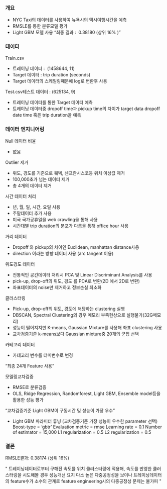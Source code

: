### 개요
- NYC Taxi의 데이터를 사용하여 뉴욕시의 택시여행시간을 예측
- RMSLE를 통한 분류모델 평가
- Light GBM 모델 사용
“최종 결과 : ​ 0.38180​ (상위 16% )”

### 데이터

Train.csv
- 트레이닝 데이터 : ​ (1458644, 11)
- Target 데이터 : trip duration (seconds)
- Target 데이터의 스케일링때문에 log로 변환후 사용

Test.csv테스트 데이터 : (625134, 9)
- 트레이닝 데이터를 통한 Target 데이터 예측
- 트레이닝 데이터중 dropoff time과 pickup time의 차이가 target data dropoff date time 혹은 trip duration을 예측

### 데이터 엔지니어링

Null 데이터 비율
- 없음

Outlier 제거
- 위도, 경도를 기준으로 퀘벡, 센프란시스코등 위치 이상값 제거
- 100,000초가 넘는 데이터 제거
- 총 4개의 데이터 제거

시간 데이터 처리
- 년, 월, 일, 시간, 요일 사용
- 주말데이터 추가 사용
- 미국 국가공휴일을 web crawling을 통해 사용
- 시간대별 trip duration의 분포가 다름을 통해 office hour 사용

거리 데이터
- Dropoff 와 pickup의 차이인 Euclidean, manhattan distance사용
- direction 이라는 방향 데이터 사용 (arc tangent 이용)

위도경도 데이터
- 전통적인 공간데이터 처리시 PCA 및 Linear Discriminant Analysis를 사용
- pick-up, drop-off의 위도, 경도 를 PCA로 변환(2D 에서 2D로 변환)
- 좌표데이터의 noise만 제거하고 정보손실 최소화

클러스터링
- Pick-up, drop-off의 위도, 경도에 해당하는 clustering 실행
- DBSCAN, Spectral Clustering의 경우 메모리 부족현상으로 실행불가(32G메모리)
- 성능이 떨어지지만 K-means, Gaussian Mixture를 사용해 좌표 clustering 사용
- 교차검증기준 k-means보다 Gaussian mixture중 20개의 군집 선택

카테고리 데이터
- 카테고리 변수를 더미변수로 변경

“최종 24개 Feature 사용”

모델링교차검증
- RMSE로 분류검증
- OLS, Ridge Regression, Randomforest, Light GBM, Ensemble model등을 활용한 성능 평가

“교차검증기준 Light GBM이 구동시간 및 성능이 가장 우수”

- Light GBM 파라미터 튜닝 (교차검증기준 가장 성능이 우수한 parameter 선택)
Boost-type = ‘gbtr’
Evaluation metric = rmse
Learning rate = 0.1
Number of estimator = 15,000
L1 regularization = 0.5
L2 regularization = 0.5

### 결론

RMSLE결과: 0.38174 (상위 16%)

"
트레이닝데이터로부터 구해진 속도를 위치 클러스터링에 적용해, 속도를 반영한
클러스터링을 시도해볼 경우 성능개선 요지
다소 높은 다중공정성을 보이나 트레이닝데이터의 feature수가 소수의 관계로
feature engineering시의 다중공정성 문제는 불가피
"
